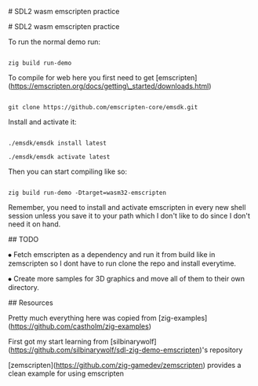 \# SDL2 wasm emscripten practice



\# SDL2 wasm emscripten practice



To run the normal demo run:

```

zig build run-demo

```



To compile for web here you first need to get \[emscripten](https://emscripten.org/docs/getting\_started/downloads.html)

```

git clone https://github.com/emscripten-core/emsdk.git

```



Install and activate it:

```

./emsdk/emsdk install latest

./emsdk/emsdk activate latest

```



Then you can start compiling like so:

```

zig build run-demo -Dtarget=wasm32-emscripten

```



Remember, you need to install and activate emscripten in every new shell session unless you save it to your path which I don't like to do since I don't need it on hand.



\## TODO

⦁	Fetch emscripten as a dependency and run it from build like in zemscripten so I dont have to run clone the repo and install everytime.



⦁	Create more samples for 3D graphics and move all of them to their own directory.







\## Resources



Pretty much everything here was copied from \[zig-examples](https://github.com/castholm/zig-examples)



First got my start learning from \[silbinarywolf](https://github.com/silbinarywolf/sdl-zig-demo-emscripten)'s repository



\[zemscripten](https://github.com/zig-gamedev/zemscripten) provides a clean example for using emscripten

